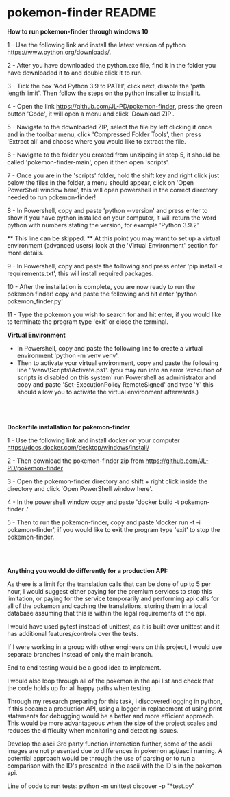 # pokemon-finder README

**How to run pokemon-finder through windows 10**

1 - Use the following link and install the latest version of python https://www.python.org/downloads/.

2 - After you have downloaded the python.exe file, find it in the folder you have downloaded it to and double click it to run.

3 - Tick the box 'Add Python 3.9 to PATH', click next, disable the 'path length limit'. Then follow the steps on the python installer to install it.

4 - Open the link https://github.com/JL-PD/pokemon-finder, press the green button 'Code', it will open a menu and click 'Download ZIP'.

5 - Navigate to the downloaded ZIP, select the file by left clicking it once and in the toolbar menu, click 'Compressed Folder Tools', then press 'Extract all' and choose where you would like to extract the file.

6 - Navigate to the folder you created from unzipping in step 5, it should be called 'pokemon-finder-main', open it then open 'scripts'.

7 - Once you are in the 'scripts' folder, hold the shift key and right click just below the files in the folder, a menu should appear, click on 'Open PowerShell window here', this will open powershell in the correct directory needed to run pokemon-finder!

8 - In Powershell, copy and paste 'python --version' and press enter to show if you have python installed on your computer, it will return the word python with numbers stating the version, for example 'Python 3.9.2'

** This line can be skipped. ** At this point you may want to set up a virtual environment (advanced users) look at the 'Virtual Environment' section for more details.

9 - In Powershell, copy and paste the following and press enter 'pip install -r requirements.txt', this will install required packages.

10 - After the installation is complete, you are now ready to run the pokemon finder! copy and paste the following and hit enter 'python pokemon_finder.py'

11 - Type the pokemon you wish to search for and hit enter, if you would like to terminate the program type 'exit' or close the terminal.

**Virtual Environment**

- In Powershell, copy and paste the following line to create a virtual environment 'python -m venv venv'.
- Then to activate your virtual environment, copy and paste the following line '.\venv\Scripts\Activate.ps1'. (you may run into an error 'execution of scripts is disabled on this system' run Powershell as administrator and copy and paste 'Set-ExecutionPolicy RemoteSigned' and type 'Y' this should allow you to activate the virtual environment afterwards.)
  <br></br>
  <br></br>

**Dockerfile installation for pokemon-finder**

1 - Use the following link and install docker on your computer https://docs.docker.com/desktop/windows/install/

2 - Then download the pokemon-finder zip from https://github.com/JL-PD/pokemon-finder

3 - Open the pokemon-finder directory and shift + right click inside the directory and click 'Open PowerShell window here'.

4 - In the powershell window copy and paste 'docker build -t pokemon-finder .'

5 - Then to run the pokemon-finder, copy and paste 'docker run -t -i pokemon-finder', if you would like to exit the program type 'exit' to stop the pokemon-finder.

<br></br>

**Anything you would do differently for a production API:**

As there is a limit for the translation calls that can be done of up to 5 per hour, I would suggest either paying for the premium services to stop this limitation, or paying for the service temporarily and performing api calls for all of the pokemon and caching the translations, storing them in a local database assuming that this is within the legal requirements of the api.

I would have used pytest instead of unittest, as it is built over unittest and it has additional features/controls over the tests.

If I were working in a group with other engineers on this project, I would use separate branches instead of only the main branch.

End to end testing would be a good idea to implement.

I would also loop through all of the pokemon in the api list and check that the code holds up for all happy paths when testing.

Through my research preparing for this task, I discovered logging in python, if this became a production API, using a logger in replacement of using print statements for debugging would be a better and more efficient approach. This would be more advantageous when the size of the project scales and reduces the difficulty when monitoring and detecting issues.

Develop the ascii 3rd party function interaction further, some of the ascii images are not presented due to differences in pokemon api/ascii naming. A potential approach would be through the use of parsing or to run a comparison with the ID's presented in the ascii with the ID's in the pokemon api.

Line of code to run tests:
python -m unittest discover -p "\*test.py"
